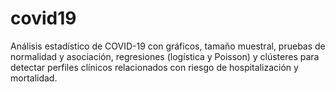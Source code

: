 # covid19
Análisis estadístico de COVID-19 con gráficos, tamaño muestral, pruebas de normalidad y asociación, regresiones (logística y Poisson) y clústeres para detectar perfiles clínicos relacionados con riesgo de hospitalización y mortalidad.
